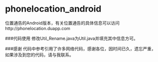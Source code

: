 phonelocation_android  
=====


位置通告的Android版本，有关位置通告的具体信息可以访问http://phonelocation.duapp.com

###代码使用
修改Util_Rename.java为Util.java并填充其中信息方可。
  
###感谢
代码中参考引用了许多网络代码，感谢各位，因时间已久，遗忘严重，如果涉及到您的代码，请与我联系。
  
